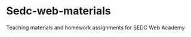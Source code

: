 Sedc-web-materials
==================

Teaching materials and homework assignments for SEDC Web Academy
